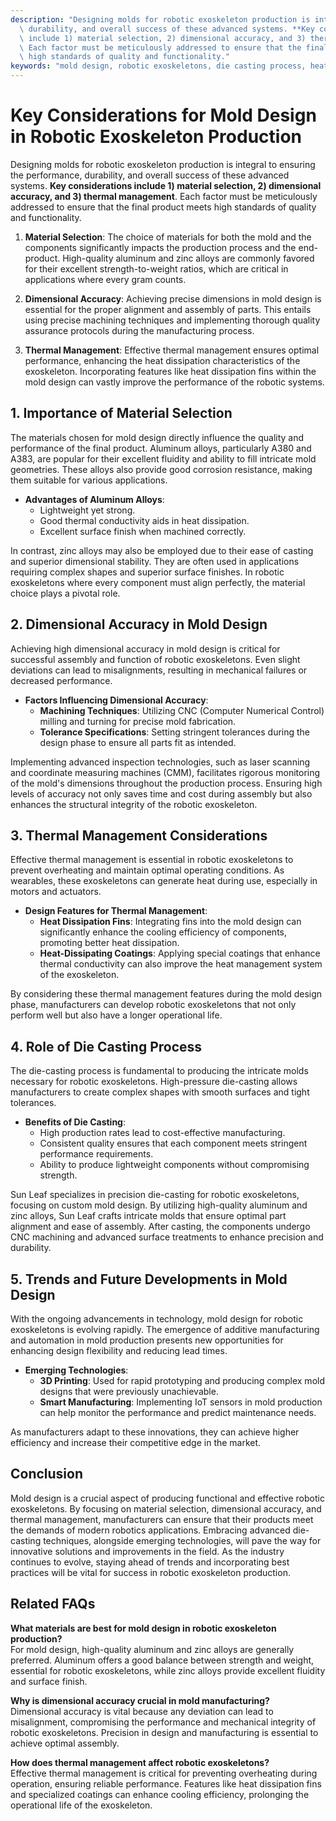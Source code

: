 ```yaml
---
description: "Designing molds for robotic exoskeleton production is integral to ensuring the performance,\
  \ durability, and overall success of these advanced systems. **Key considerations\
  \ include 1) material selection, 2) dimensional accuracy, and 3) thermal management**.\
  \ Each factor must be meticulously addressed to ensure that the final product meets\
  \ high standards of quality and functionality."
keywords: "mold design, robotic exoskeletons, die casting process, heat dissipation performance"
---
```

# Key Considerations for Mold Design in Robotic Exoskeleton Production

Designing molds for robotic exoskeleton production is integral to ensuring the performance, durability, and overall success of these advanced systems. **Key considerations include 1) material selection, 2) dimensional accuracy, and 3) thermal management**. Each factor must be meticulously addressed to ensure that the final product meets high standards of quality and functionality.

1) **Material Selection**: The choice of materials for both the mold and the components significantly impacts the production process and the end-product. High-quality aluminum and zinc alloys are commonly favored for their excellent strength-to-weight ratios, which are critical in applications where every gram counts.

2) **Dimensional Accuracy**: Achieving precise dimensions in mold design is essential for the proper alignment and assembly of parts. This entails using precise machining techniques and implementing thorough quality assurance protocols during the manufacturing process.

3) **Thermal Management**: Effective thermal management ensures optimal performance, enhancing the heat dissipation characteristics of the exoskeleton. Incorporating features like heat dissipation fins within the mold design can vastly improve the performance of the robotic systems.

## **1. Importance of Material Selection**

The materials chosen for mold design directly influence the quality and performance of the final product. Aluminum alloys, particularly A380 and A383, are popular for their excellent fluidity and ability to fill intricate mold geometries. These alloys also provide good corrosion resistance, making them suitable for various applications.

- **Advantages of Aluminum Alloys**:
  - Lightweight yet strong.
  - Good thermal conductivity aids in heat dissipation.
  - Excellent surface finish when machined correctly.

In contrast, zinc alloys may also be employed due to their ease of casting and superior dimensional stability. They are often used in applications requiring complex shapes and superior surface finishes. In robotic exoskeletons where every component must align perfectly, the material choice plays a pivotal role.

## **2. Dimensional Accuracy in Mold Design**

Achieving high dimensional accuracy in mold design is critical for successful assembly and function of robotic exoskeletons. Even slight deviations can lead to misalignments, resulting in mechanical failures or decreased performance.

- **Factors Influencing Dimensional Accuracy**:
  - **Machining Techniques**: Utilizing CNC (Computer Numerical Control) milling and turning for precise mold fabrication.
  - **Tolerance Specifications**: Setting stringent tolerances during the design phase to ensure all parts fit as intended.

Implementing advanced inspection technologies, such as laser scanning and coordinate measuring machines (CMM), facilitates rigorous monitoring of the mold's dimensions throughout the production process. Ensuring high levels of accuracy not only saves time and cost during assembly but also enhances the structural integrity of the robotic exoskeleton.

## **3. Thermal Management Considerations**

Effective thermal management is essential in robotic exoskeletons to prevent overheating and maintain optimal operating conditions. As wearables, these exoskeletons can generate heat during use, especially in motors and actuators.

- **Design Features for Thermal Management**:
  - **Heat Dissipation Fins**: Integrating fins into the mold design can significantly enhance the cooling efficiency of components, promoting better heat dissipation.
  - **Heat-Dissipating Coatings**: Applying special coatings that enhance thermal conductivity can also improve the heat management system of the exoskeleton.

By considering these thermal management features during the mold design phase, manufacturers can develop robotic exoskeletons that not only perform well but also have a longer operational life.

## **4. Role of Die Casting Process**

The die-casting process is fundamental to producing the intricate molds necessary for robotic exoskeletons. High-pressure die-casting allows manufacturers to create complex shapes with smooth surfaces and tight tolerances.

- **Benefits of Die Casting**:
  - High production rates lead to cost-effective manufacturing.
  - Consistent quality ensures that each component meets stringent performance requirements.
  - Ability to produce lightweight components without compromising strength.

Sun Leaf specializes in precision die-casting for robotic exoskeletons, focusing on custom mold design. By utilizing high-quality aluminum and zinc alloys, Sun Leaf crafts intricate molds that ensure optimal part alignment and ease of assembly. After casting, the components undergo CNC machining and advanced surface treatments to enhance precision and durability.

## **5. Trends and Future Developments in Mold Design**

With the ongoing advancements in technology, mold design for robotic exoskeletons is evolving rapidly. The emergence of additive manufacturing and automation in mold production presents new opportunities for enhancing design flexibility and reducing lead times.

- **Emerging Technologies**:
  - **3D Printing**: Used for rapid prototyping and producing complex mold designs that were previously unachievable.
  - **Smart Manufacturing**: Implementing IoT sensors in mold production can help monitor the performance and predict maintenance needs.

As manufacturers adapt to these innovations, they can achieve higher efficiency and increase their competitive edge in the market.

## **Conclusion**

Mold design is a crucial aspect of producing functional and effective robotic exoskeletons. By focusing on material selection, dimensional accuracy, and thermal management, manufacturers can ensure that their products meet the demands of modern robotics applications. Embracing advanced die-casting techniques, alongside emerging technologies, will pave the way for innovative solutions and improvements in the field. As the industry continues to evolve, staying ahead of trends and incorporating best practices will be vital for success in robotic exoskeleton production.

## Related FAQs

**What materials are best for mold design in robotic exoskeleton production?**  
For mold design, high-quality aluminum and zinc alloys are generally preferred. Aluminum offers a good balance between strength and weight, essential for robotic exoskeletons, while zinc alloys provide excellent fluidity and surface finish.

**Why is dimensional accuracy crucial in mold manufacturing?**  
Dimensional accuracy is vital because any deviation can lead to misalignment, compromising the performance and mechanical integrity of robotic exoskeletons. Precision in design and manufacturing is essential to achieve optimal assembly.

**How does thermal management affect robotic exoskeletons?**  
Effective thermal management is critical for preventing overheating during operation, ensuring reliable performance. Features like heat dissipation fins and specialized coatings can enhance cooling efficiency, prolonging the operational life of the exoskeleton.
